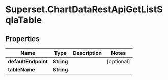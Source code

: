 # Superset.ChartDataRestApiGetListSqlaTable

## Properties
Name | Type | Description | Notes
------------ | ------------- | ------------- | -------------
**defaultEndpoint** | **String** |  | [optional] 
**tableName** | **String** |  | 
